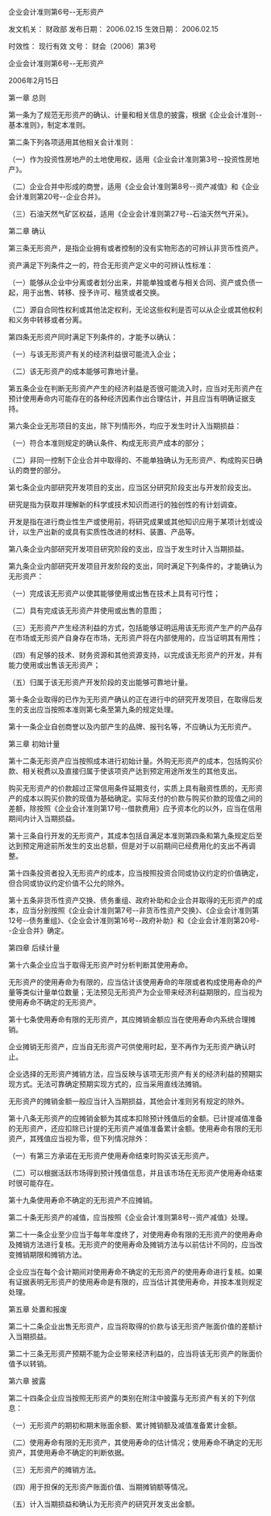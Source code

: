 
	
		
	
企业会计准则第6号--无形资产
	
	
发文机关：	财政部
发布日期：	2006.02.15
生效日期：	2006.02.15
	
时效性：	现行有效
文号：	财会〔2006〕第3号
	
	

	
	

	
	

企业会计准则第6号--无形资产

2006年2月15日

第一章 总则

第一条为了规范无形资产的确认、计量和相关信息的披露，根据《企业会计准则--基本准则》，制定本准则。

第二条下列各项适用其他相关会计准则：

（一）作为投资性房地产的土地使用权，适用《企业会计准则第3号--投资性房地产》。

（二）企业合并中形成的商誉，适用《企业会计准则第8号--资产减值》和《企业会计准则第20号--企业合并》。

（三）石油天然气矿区权益，适用《企业会计准则第27号--石油天然气开采》。

第二章 确认

第三条无形资产，是指企业拥有或者控制的没有实物形态的可辨认非货币性资产。

资产满足下列条件之一的，符合无形资产定义中的可辨认性标准：

（一）能够从企业中分离或者划分出来，并能单独或者与相关合同、资产或负债一起，用于出售、转移、授予许可、租赁或者交换。

（二）源自合同性权利或其他法定权利，无论这些权利是否可以从企业或其他权利和义务中转移或者分离。

第四条无形资产同时满足下列条件的，才能予以确认：

（一）与该无形资产有关的经济利益很可能流入企业；

（二）该无形资产的成本能够可靠地计量。

第五条企业在判断无形资产产生的经济利益是否很可能流入时，应当对无形资产在预计使用寿命内可能存在的各种经济因素作出合理估计，并且应当有明确证据支持。

第六条企业无形项目的支出，除下列情形外，均应于发生时计入当期损益：

（一）符合本准则规定的确认条件、构成无形资产成本的部分；

（二）非同一控制下企业合并中取得的、不能单独确认为无形资产、构成购买日确认的商誉的部分。

第七条企业内部研究开发项目的支出，应当区分研究阶段支出与开发阶段支出。

研究是指为获取并理解新的科学或技术知识而进行的独创性的有计划调查。

开发是指在进行商业性生产或使用前，将研究成果或其他知识应用于某项计划或设计，以生产出新的或具有实质性改进的材料、装置、产品等。

第八条企业内部研究开发项目研究阶段的支出，应当于发生时计入当期损益。

第九条企业内部研究开发项目开发阶段的支出，同时满足下列条件的，才能确认为无形资产：

（一）完成该无形资产以使其能够使用或出售在技术上具有可行性；

（二）具有完成该无形资产并使用或出售的意图；

（三）无形资产产生经济利益的方式，包括能够证明运用该无形资产生产的产品存在市场或无形资产自身存在市场，无形资产将在内部使用的，应当证明其有用性；

（四）有足够的技术、财务资源和其他资源支持，以完成该无形资产的开发，并有能力使用或出售该无形资产；

（五）归属于该无形资产开发阶段的支出能够可靠地计量。

第十条企业取得的已作为无形资产确认的正在进行中的研究开发项目，在取得后发生的支出应当按照本准则第七条至第九条的规定处理。

第十一条企业自创商誉以及内部产生的品牌、报刊名等，不应确认为无形资产。

第三章 初始计量

第十二条无形资产应当按照成本进行初始计量。外购无形资产的成本，包括购买价款、相关税费以及直接归属于使该项资产达到预定用途所发生的其他支出。

购买无形资产的价款超过正常信用条件延期支付，实质上具有融资性质的，无形资产的成本以购买价款的现值为基础确定。实际支付的价款与购买价款的现值之间的差额，除按照《企业会计准则第17号--借款费用》应予资本化的以外，应当在信用期间内计入当期损益。

第十三条自行开发的无形资产，其成本包括自满足本准则第四条和第九条规定后至达到预定用途前所发生的支出总额，但是对于以前期间已经费用化的支出不再调整。

第十四条投资者投入无形资产的成本，应当按照投资合同或协议约定的价值确定，但合同或协议约定价值不公允的除外。

第十五条非货币性资产交换、债务重组、政府补助和企业合并取得的无形资产的成本，应当分别按照《企业会计准则第7号--非货币性资产交换》、《企业会计准则第12号--债务重组》、《企业会计准则第16号--政府补助》和《企业会计准则第20号--企业合并》确定。

第四章 后续计量

第十六条企业应当于取得无形资产时分析判断其使用寿命。

无形资产的使用寿命为有限的，应当估计该使用寿命的年限或者构成使用寿命的产量等类似计量单位数量；无法预见无形资产为企业带来经济利益期限的，应当视为使用寿命不确定的无形资产。

第十七条使用寿命有限的无形资产，其应摊销金额应当在使用寿命内系统合理摊销。

企业摊销无形资产，应当自无形资产可供使用时起，至不再作为无形资产确认时止。

企业选择的无形资产摊销方法，应当反映与该项无形资产有关的经济利益的预期实现方式。无法可靠确定预期实现方式的，应当采用直线法摊销。

无形资产的摊销金额一般应当计入当期损益，其他会计准则另有规定的除外。

第十八条无形资产的应摊销金额为其成本扣除预计残值后的金额。已计提减值准备的无形资产，还应扣除已计提的无形资产减值准备累计金额。使用寿命有限的无形资产，其残值应当视为零，但下列情况除外：

（一）有第三方承诺在无形资产使用寿命结束时购买该无形资产。

（二）可以根据活跃市场得到预计残值信息，并且该市场在无形资产使用寿命结束时很可能存在。

第十九条使用寿命不确定的无形资产不应摊销。

第二十条无形资产的减值，应当按照《企业会计准则第8号--资产减值》处理。

第二十一条企业至少应当于每年年度终了，对使用寿命有限的无形资产的使用寿命及摊销方法进行复核。无形资产的使用寿命及摊销方法与以前估计不同的，应当改变摊销期限和摊销方法。

企业应当在每个会计期间对使用寿命不确定的无形资产的使用寿命进行复核。如果有证据表明无形资产的使用寿命是有限的，应当估计其使用寿命，并按本准则规定处理。

第五章 处置和报废

第二十二条企业出售无形资产，应当将取得的价款与该无形资产账面价值的差额计入当期损益。

第二十三条无形资产预期不能为企业带来经济利益的，应当将该无形资产的账面价值予以转销。

第六章 披露

第二十四条企业应当按照无形资产的类别在附注中披露与无形资产有关的下列信息：

（一）无形资产的期初和期末账面余额、累计摊销额及减值准备累计金额。

（二）使用寿命有限的无形资产，其使用寿命的估计情况；使用寿命不确定的无形资产，其使用寿命不确定的判断依据。

（三）无形资产的摊销方法。

（四）用于担保的无形资产账面价值、当期摊销额等情况。

（五）计入当期损益和确认为无形资产的研究开发支出金额。
